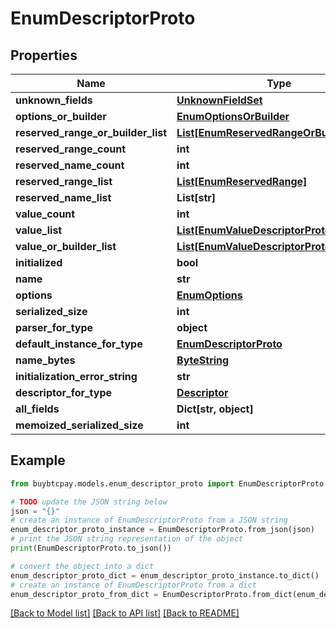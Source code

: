 # EnumDescriptorProto


## Properties

Name | Type | Description | Notes
------------ | ------------- | ------------- | -------------
**unknown_fields** | [**UnknownFieldSet**](UnknownFieldSet.md) |  | [optional] 
**options_or_builder** | [**EnumOptionsOrBuilder**](EnumOptionsOrBuilder.md) |  | [optional] 
**reserved_range_or_builder_list** | [**List[EnumReservedRangeOrBuilder]**](EnumReservedRangeOrBuilder.md) |  | [optional] 
**reserved_range_count** | **int** |  | [optional] 
**reserved_name_count** | **int** |  | [optional] 
**reserved_range_list** | [**List[EnumReservedRange]**](EnumReservedRange.md) |  | [optional] 
**reserved_name_list** | **List[str]** |  | [optional] 
**value_count** | **int** |  | [optional] 
**value_list** | [**List[EnumValueDescriptorProto]**](EnumValueDescriptorProto.md) |  | [optional] 
**value_or_builder_list** | [**List[EnumValueDescriptorProtoOrBuilder]**](EnumValueDescriptorProtoOrBuilder.md) |  | [optional] 
**initialized** | **bool** |  | [optional] 
**name** | **str** |  | [optional] 
**options** | [**EnumOptions**](EnumOptions.md) |  | [optional] 
**serialized_size** | **int** |  | [optional] 
**parser_for_type** | **object** |  | [optional] 
**default_instance_for_type** | [**EnumDescriptorProto**](EnumDescriptorProto.md) |  | [optional] 
**name_bytes** | [**ByteString**](ByteString.md) |  | [optional] 
**initialization_error_string** | **str** |  | [optional] 
**descriptor_for_type** | [**Descriptor**](Descriptor.md) |  | [optional] 
**all_fields** | **Dict[str, object]** |  | [optional] 
**memoized_serialized_size** | **int** |  | [optional] 

## Example

```python
from buybtcpay.models.enum_descriptor_proto import EnumDescriptorProto

# TODO update the JSON string below
json = "{}"
# create an instance of EnumDescriptorProto from a JSON string
enum_descriptor_proto_instance = EnumDescriptorProto.from_json(json)
# print the JSON string representation of the object
print(EnumDescriptorProto.to_json())

# convert the object into a dict
enum_descriptor_proto_dict = enum_descriptor_proto_instance.to_dict()
# create an instance of EnumDescriptorProto from a dict
enum_descriptor_proto_from_dict = EnumDescriptorProto.from_dict(enum_descriptor_proto_dict)
```
[[Back to Model list]](../README.md#documentation-for-models) [[Back to API list]](../README.md#documentation-for-api-endpoints) [[Back to README]](../README.md)


